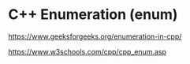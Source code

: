 # C++ Enumeration (enum)

https://www.geeksforgeeks.org/enumeration-in-cpp/

https://www.w3schools.com/cpp/cpp_enum.asp